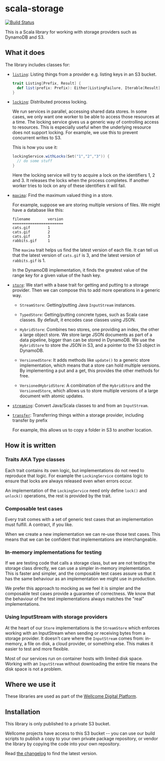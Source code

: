 # scala-storage

[![Build Status](https://travis-ci.org/wellcometrust/scala-storage.svg?branch=master)](https://travis-ci.org/wellcometrust/scala-storage)

This is a Scala library for working with storage providers such as DynamoDB and S3.

## What it does

The library includes classes for:

- [`listing`](https://github.com/wellcometrust/scala-storage/tree/master/storage/src/main/scala/uk/ac/wellcome/storage/listing): Listing things from a provider e.g. listing keys in an S3 bucket.

    ```scala
    trait Listing[Prefix, Result] {
      def list(prefix: Prefix): Either[ListingFailure, Iterable[Result]]
    }
    ```

- [`locking`](https://github.com/wellcometrust/scala-storage/tree/master/storage/src/main/scala/uk/ac/wellcome/storage/locking): Distributed process locking.

    We run services in parallel, accessing shared data stores. In some cases, we only want one worker to be able to access those resources at a time. The locking service gives us a generic way of controlling access to resources. This is especially useful when the underlying resource does not support locking. For example, we use this to prevent concurrent writes to S3.

    This is how you use it:

    ```scala
    lockingService.withLocks(Set("1","2","3")) {
      // do some stuff
    }
    ```

    Here the locking service will try to acquire a lock on the identifiers 1, 2 and 3. It releases the locks when the process completes. If another worker tries to lock on any of these identifiers it will fail.


- [`maxima`](https://github.com/wellcometrust/scala-storage/tree/master/storage/src/main/scala/uk/ac/wellcome/storage/maxima): Find the maximum valued thing in a store.

    For example, suppose we are storing multiple versions of files. We might have a database like this:

    ```
    filename        version
    =======================
    cats.gif        1
    cats.gif        2
    cats.gif        3
    rabbits.gif     1
    ```

    The `maxima` trait helps us find the latest version of each file. It can tell us that the latest version of `cats.gif` is 3, and the latest version of `rabbits.gif` is 1.

    In the DynamoDB implementation, it finds the greatest value of the range key for a given value of the hash key.

- [`store`](https://github.com/wellcometrust/scala-storage/tree/master/storage/src/main/scala/uk/ac/wellcome/storage/store): We start with a base trait for getting and putting to a storage provider. Then we can compose this to add more operations in a generic way.

    - `StreamStore`: Getting/putting Java `InputStream` instances.

    - `TypedStore`: Getting/putting concrete types, such as Scala case classes. By default, it encodes case classes using JSON.

    - `HybridStore`: Combines two stores, one providing an index, the other a large object store. We store large JSON documents as part of a data pipeline, bigger than can be stored in DynamoDB. We use the `HybridStore` to store the JSON in S3, and a pointer to the S3 object in DynamoDB.

    - `VersionedStore`: It adds methods like `update()` to a generic store implementation, which means that a store can hold multiple versions. By implementing a put and a get, this provides the other methods for free.

    - `VersionedHybridStore`: A combination of the `HybridStore` and the `VersionedStore`, which allows us to store multiple versions of a large document with atomic updates.

- [`streaming`](https://github.com/wellcometrust/scala-storage/tree/master/storage/src/main/scala/uk/ac/wellcome/storage/streaming): Convert Java/Scala classes to and from an `InputStream`.

- [`transfer`](https://github.com/wellcometrust/scala-storage/tree/master/storage/src/main/scala/uk/ac/wellcome/storage/transfer): Transferring things within a storage provider, including transfer by prefix

    For example, this allows us to copy a folder in S3 to another location.

## How it is written

### Traits AKA Type classes

Each trait contains its own logic, but implementations do not need to reproduce that logic. For example the `LockingService` contains logic to ensure that locks are always released even when errors occur.

An implementation of the `LockingService` need only define `lock()` and `unlock()` operations, the rest is provided by the trait.

### Composable test cases

Every trait comes with a set of generic test cases that an implementation must fulfill. A contract, if you like.

When we create a new implementation we can re-use those test cases. This means that we can be confident that implementations are interchangeable.

### In-memory implementations for testing

If we are testing code that calls a storage class, but we are not testing the storage class directly, we can use a simpler in-memory implementation. This is faster and simpler, and the composable test cases assure us that it has the same behaviour as an implementation we might use in production.

We prefer this approach to mocking as we feel it is simpler and the composable test cases provide a guarantee of correctness. We know that the behaviour of the test implementations always matches the "real" implementations.

### Using InputStream with storage providers

At the heart of our `Store` implementations is the `StreamStore` which enforces working with an InputStream when sending or receiving bytes from a storage provider. It doesn't care where the `InputStream` comes from: in-memory, a file on disk, a cloud provider, or something else. This makes it easier to test and more flexible.

Most of our services run on container hosts with limited disk space. Working with an `InputStream` without downloading the entire file means the disk space is not a problem.

## Where we use it

These libraries are used as part of the [Wellcome Digital Platform][platform].

[platform]: https://github.com/wellcometrust/platform

## Installation

This library is only published to a private S3 bucket.

Wellcome projects have access to this S3 bucket -- you can use our build
scripts to publish a copy to your own private package repository, or vendor
the library by copying the code into your own repository.

Read [the changelog](CHANGELOG.md) to find the latest version.
